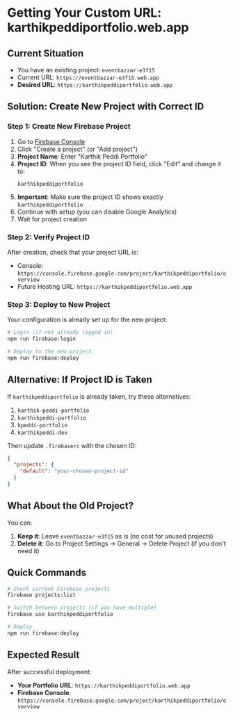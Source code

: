 # Getting Your Custom URL: karthikpeddiportfolio.web.app

## Current Situation
- You have an existing project: `eventbazzar-e3f15` 
- Current URL: `https://eventbazzar-e3f15.web.app`
- **Desired URL**: `https://karthikpeddiportfolio.web.app`

## Solution: Create New Project with Correct ID

### Step 1: Create New Firebase Project

1. Go to [Firebase Console](https://console.firebase.google.com/)
2. Click "Create a project" (or "Add project")
3. **Project Name**: Enter "Karthik Peddi Portfolio"
4. **Project ID**: When you see the project ID field, click "Edit" and change it to:
   ```
   karthikpeddiportfolio
   ```
5. **Important**: Make sure the project ID shows exactly `karthikpeddiportfolio`
6. Continue with setup (you can disable Google Analytics)
7. Wait for project creation

### Step 2: Verify Project ID
After creation, check that your project URL is:
- Console: `https://console.firebase.google.com/project/karthikpeddiportfolio/overview`
- Future Hosting URL: `https://karthikpeddiportfolio.web.app`

### Step 3: Deploy to New Project

Your configuration is already set up for the new project:

```bash
# Login (if not already logged in)
npm run firebase:login

# Deploy to the new project
npm run firebase:deploy
```

## Alternative: If Project ID is Taken

If `karthikpeddiportfolio` is already taken, try these alternatives:

1. `karthik-peddi-portfolio`
2. `karthikpeddi-portfolio`  
3. `kpeddi-portfolio`
4. `karthikpeddi-dev`

Then update `.firebaserc` with the chosen ID:

```json
{
  "projects": {
    "default": "your-chosen-project-id"
  }
}
```

## What About the Old Project?

You can:
1. **Keep it**: Leave `eventbazzar-e3f15` as is (no cost for unused projects)
2. **Delete it**: Go to Project Settings → General → Delete Project (if you don't need it)

## Quick Commands

```bash
# Check current Firebase projects
firebase projects:list

# Switch between projects (if you have multiple)
firebase use karthikpeddiportfolio

# Deploy
npm run firebase:deploy
```

## Expected Result

After successful deployment:
- **Your Portfolio URL**: `https://karthikpeddiportfolio.web.app`
- **Firebase Console**: `https://console.firebase.google.com/project/karthikpeddiportfolio/overview`